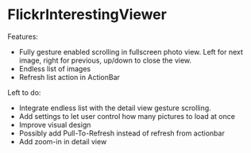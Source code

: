 FlickrInterestingViewer
=======================

Features:

- Fully gesture enabled scrolling in fullscreen photo view. Left for next image, right for previous, up/down to close the view.
- Endless list of images
- Refresh list action in ActionBar

Left to do:

- Integrate endless list with the detail view gesture scrolling.
- Add settings to let user control how many pictures to load at once
- Improve visual design
- Possibly add Pull-To-Refresh instead of refresh from actionbar
- Add zoom-in in detail view